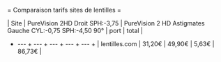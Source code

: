 = Comparaison tarifs sites de lentilles =


| Site | PureVision 2HD Droit SPH:-3,75 | PureVision 2 HD Astigmates Gauche CYL:-0,75 SPH:-4,50 90° | port | total |
+ --- + --- + --- + --- + --- +
| lentilles.com | 31,20€ | 49,90€ | 5,63€ | 86,73€ |

